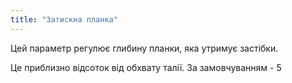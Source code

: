 ```yaml
---
title: "Затискна планка"
---
```


Цей параметр регулює глибину планки, яка утримує застібки.

Це приблизно відсоток від обхвату талії. За замовчуванням - 5
